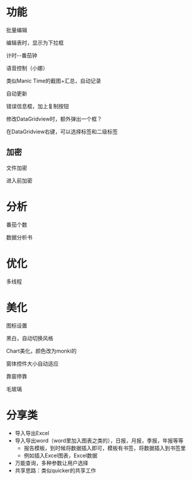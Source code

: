 # 功能

批量编辑

编辑表时，显示为下拉框

计时--番茄钟

语音控制（小娜）

类似Manic Time的截图+汇总，自动记录

自动更新

错误信息框，加上复制按钮

修改DataGridview时，额外弹出一个框？

在DataGridview右键，可以选择标签和二级标签



## 加密

文件加密

进入前加密



# 分析

番茄个数

数据分析书



# 优化

多线程





# 美化

图标设置

黑白，自动切换风格  

Chart美化，颜色改为monki的

窗体控件大小自动适应

靠窗停靠

毛玻璃





# 分享类

- 导入导出Excel 
- 导入导出word（word里加入图表之类的），日报，月报，季报，年报等等
  - 报告模板，到时候将数据插入即可，模板有书签，将数据插入到书签里
  - 例如插入Excel图表，Excel数据
- 万能查询，多种参数让用户选择
- 共享思路：类似quicker的共享工作






